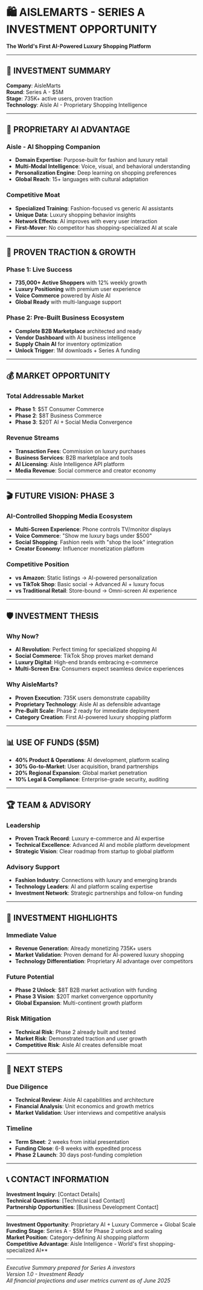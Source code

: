 # 🛍️ **AISLEMARTS - SERIES A INVESTMENT OPPORTUNITY**

**The World's First AI-Powered Luxury Shopping Platform**

---

## 🎯 **INVESTMENT SUMMARY**

**Company**: AisleMarts  
**Round**: Series A - $5M  
**Stage**: 735K+ active users, proven traction  
**Technology**: Aisle AI - Proprietary Shopping Intelligence  

---

## 🤖 **PROPRIETARY AI ADVANTAGE**

### **Aisle - AI Shopping Companion**
- **Domain Expertise**: Purpose-built for fashion and luxury retail
- **Multi-Modal Intelligence**: Voice, visual, and behavioral understanding
- **Personalization Engine**: Deep learning on shopping preferences
- **Global Reach**: 15+ languages with cultural adaptation

### **Competitive Moat**
- **Specialized Training**: Fashion-focused vs generic AI assistants
- **Unique Data**: Luxury shopping behavior insights
- **Network Effects**: AI improves with every user interaction
- **First-Mover**: No competitor has shopping-specialized AI at scale

---

## 🚀 **PROVEN TRACTION & GROWTH**

### **Phase 1: Live Success**
- **735,000+ Active Shoppers** with 12% weekly growth
- **Luxury Positioning** with premium user experience
- **Voice Commerce** powered by Aisle AI
- **Global Ready** with multi-language support

### **Phase 2: Pre-Built Business Ecosystem** 
- **Complete B2B Marketplace** architected and ready
- **Vendor Dashboard** with AI business intelligence
- **Supply Chain AI** for inventory optimization
- **Unlock Trigger**: 1M downloads + Series A funding

---

## 💰 **MARKET OPPORTUNITY**

### **Total Addressable Market**
- **Phase 1**: $5T Consumer Commerce
- **Phase 2**: $8T Business Commerce  
- **Phase 3**: $20T AI + Social Media Convergence

### **Revenue Streams**
- **Transaction Fees**: Commission on luxury purchases
- **Business Services**: B2B marketplace and tools
- **AI Licensing**: Aisle Intelligence API platform
- **Media Revenue**: Social commerce and creator economy

---

## 🎬 **FUTURE VISION: PHASE 3**

### **AI-Controlled Shopping Media Ecosystem**
- **Multi-Screen Experience**: Phone controls TV/monitor displays
- **Voice Commerce**: "Show me luxury bags under $500"
- **Social Shopping**: Fashion reels with "shop the look" integration
- **Creator Economy**: Influencer monetization platform

### **Competitive Position**
- **vs Amazon**: Static listings → AI-powered personalization
- **vs TikTok Shop**: Basic social → Advanced AI + luxury focus
- **vs Traditional Retail**: Store-bound → Omni-screen AI experience

---

## 🛡️ **INVESTMENT THESIS**

### **Why Now?**
- **AI Revolution**: Perfect timing for specialized shopping AI
- **Social Commerce**: TikTok Shop proves market demand
- **Luxury Digital**: High-end brands embracing e-commerce
- **Multi-Screen Era**: Consumers expect seamless device experiences

### **Why AisleMarts?**
- **Proven Execution**: 735K users demonstrate capability
- **Proprietary Technology**: Aisle AI as defensible advantage
- **Pre-Built Scale**: Phase 2 ready for immediate deployment
- **Category Creation**: First AI-powered luxury shopping platform

---

## 📊 **USE OF FUNDS ($5M)**

- **40% Product & Operations**: AI development, platform scaling
- **30% Go-to-Market**: User acquisition, brand partnerships
- **20% Regional Expansion**: Global market penetration
- **10% Legal & Compliance**: Enterprise-grade security, auditing

---

## 🏆 **TEAM & ADVISORY**

### **Leadership**
- **Proven Track Record**: Luxury e-commerce and AI expertise
- **Technical Excellence**: Advanced AI and mobile platform development
- **Strategic Vision**: Clear roadmap from startup to global platform

### **Advisory Support**
- **Fashion Industry**: Connections with luxury and emerging brands
- **Technology Leaders**: AI and platform scaling expertise
- **Investment Network**: Strategic partnerships and follow-on funding

---

## 🎯 **INVESTMENT HIGHLIGHTS**

### **Immediate Value**
- **Revenue Generation**: Already monetizing 735K+ users
- **Market Validation**: Proven demand for AI-powered luxury shopping
- **Technology Differentiation**: Proprietary AI advantage over competitors

### **Future Potential**
- **Phase 2 Unlock**: $8T B2B market activation with funding
- **Phase 3 Vision**: $20T market convergence opportunity
- **Global Expansion**: Multi-continent growth platform

### **Risk Mitigation**
- **Technical Risk**: Phase 2 already built and tested
- **Market Risk**: Demonstrated traction and user growth
- **Competitive Risk**: Aisle AI creates defensible moat

---

## 🚀 **NEXT STEPS**

### **Due Diligence**
- **Technical Review**: Aisle AI capabilities and architecture
- **Financial Analysis**: Unit economics and growth metrics
- **Market Validation**: User interviews and competitive analysis

### **Timeline**
- **Term Sheet**: 2 weeks from initial presentation
- **Funding Close**: 6-8 weeks with expedited process
- **Phase 2 Launch**: 30 days post-funding completion

---

## 📞 **CONTACT INFORMATION**

**Investment Inquiry**: [Contact Details]  
**Technical Questions**: [Technical Lead Contact]  
**Partnership Opportunities**: [Business Development Contact]

---

**Investment Opportunity**: Proprietary AI + Luxury Commerce + Global Scale  
**Funding Stage**: Series A - $5M for Phase 2 unlock and scaling  
**Market Position**: Category-defining AI shopping platform  
**Competitive Advantage**: Aisle Intelligence - World's first shopping-specialized AI**

---

*Executive Summary prepared for Series A investors*  
*Version 1.0 - Investment Ready*  
*All financial projections and user metrics current as of June 2025*